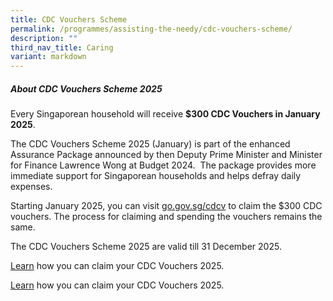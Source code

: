 ```yaml
---
title: CDC Vouchers Scheme
permalink: /programmes/assisting-the-needy/cdc-vouchers-scheme/
description: ""
third_nav_title: Caring
variant: markdown
---
```

##### About CDC Vouchers Scheme 2025
         
Every Singaporean household will receive **$300 CDC Vouchers in January 2025**.  

The CDC Vouchers Scheme 2025 (January) is part of the enhanced Assurance Package announced by then Deputy Prime Minister and Minister for Finance Lawrence Wong at Budget 2024.  The package provides more immediate support for Singaporean households and helps defray daily expenses.

Starting January 2025, you can visit [go.gov.sg/cdcv](https://go.gov.sg/cdcv) to claim the $300 CDC vouchers. The process for claiming and spending the vouchers remains the same.

The CDC Vouchers Scheme 2025 are valid till 31 December 2025.

[Learn](https://vouchers.cdc.gov.sg/residents/info) how you can claim your CDC Vouchers 2025.


[Learn](https://vouchers.cdc.gov.sg/residents/info) how you can claim your CDC Vouchers 2025.